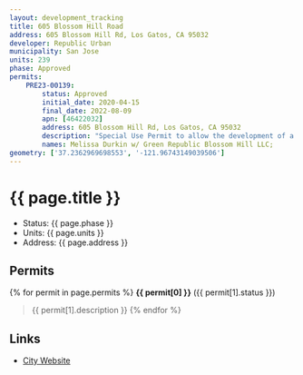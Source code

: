 ```yaml
---
layout: development_tracking
title: 605 Blossom Hill Road
address: 605 Blossom Hill Rd, Los Gatos, CA 95032
developer: Republic Urban
municipality: San Jose
units: 239
phase: Approved
permits:
    PRE23-00139:
        status: Approved
        initial_date: 2020-04-15
        final_date: 2022-08-09
        apn: [46422032]
        address: 605 Blossom Hill Rd, Los Gatos, CA 95032
        description: "Special Use Permit to allow the development of a Signature Project per Policy IP-5.10 of the San Jose General Plan, including the demolition of existing surface parking, the removal of 55 ordinance-size trees and 14 non-ordinance trees, and the construction of one six-story mixed use building with 13,590 square feet of commercial space and 239 market-rate multi-family residential units and one five-story multifamily residential building with 89 affordable housing units, with trail improvements to Canoas Creek Additional policy review for Riparian Corridor and extended construction hours This project is proposing 19% VLI units and qualifies for three incentives. They are requesting the following three incentives: 1. Reduction in private open space 2. Reduction in the commercial square footage 3. Allow for more affordable material alternatives such as stucco and cast trim pieces (Signature project requirement for high-quality materials)"
        names: Melissa Durkin w/ Green Republic Blossom Hill LLC;
geometry: ['37.2362969698553', '-121.96743149039506']
---
```

# {{ page.title }}
- Status: {{ page.phase }}
- Units: {{ page.units }}
- Address: {{ page.address }}

## Permits
{% for permit in page.permits %}
  **{{ permit[0] }}** ({{ permit[1].status }})
  >{{ permit[1].description }}
{% endfor %}

## Links
- [City Website](https://www.sanjoseca.gov/your-government/departments-offices/planning-building-code-enforcement/planning-division/environmental-planning/environmental-review/active-eirs/blossom-hill-station-mixed-use-project)